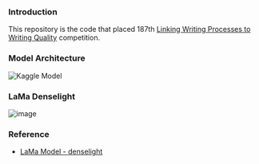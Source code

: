 ### Introduction
This repository is the code that placed 187th [Linking Writing Processes to Writing Quality](https://www.kaggle.com/competitions/linking-writing-processes-to-writing-quality) competition.

### Model Architecture
![Kaggle Model](https://github.com/ds-wook/writing-quality/assets/46340424/85294c8d-897e-4161-8875-44d7a845a394)

### LaMa Denselight
![image](https://github.com/ds-wook/writing-quality/assets/46340424/b17801d3-c608-41e6-8ecf-b50bfbb54151)

### Reference
+ [LaMa Model - denselight](https://www.kaggle.com/code/kononenko/lgbm-x2-nn-fusion)

